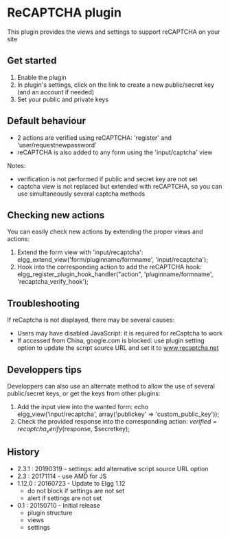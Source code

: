 ReCAPTCHA plugin
================

This plugin provides the views and settings to support reCAPTCHA on your site


## Get started
1. Enable the plugin
2. In plugin's settings, click on the link to create a new public/secret key (and an account if needed)
3. Set your public and private keys


## Default behaviour
* 2 actions are verified using reCAPTCHA: 'register' and 'user/requestnewpassword'
* reCAPTCHA is also added to any form using the 'input/captcha' view

Notes:
* verification is not performed if public and secret key are not set
* captcha view is not replaced but extended with reCAPTCHA, so you can use simultaneously several captcha methods


## Checking new actions
You can easily check new actions by extending the proper views and actions:
1. Extend the form view with 'input/recaptcha':
	elgg_extend_view('form/pluginname/formname', 'input/recaptcha');
2. Hook into the corresponding action to add the reCAPTCHA hook:
	elgg_register_plugin_hook_handler("action", 'pluginname/formname', 'recaptcha_verify_hook');


## Troubleshooting
If reCaptcha is not displayed, there may be several causes: 
* Users may have disabled JavaScript: it is required for reCaptcha to work
* If accessed from China, google.com is blocked: use plugin setting option to update the script source URL and set it to www.recaptcha.net


## Developpers tips
Developpers can also use an alternate method to allow the use of several public/secret keys, or get the keys from other plugins:

1. Add the input view into the wanted form:
	echo elgg_view('input/recaptcha', array('publickey' => 'custom_public_key'));
2. Check the provided response into the corresponding action:
	$verified = recaptcha_verify($response, $secretkey);


## History
* 2.3.1 : 20190319 - settings: add alternative script source URL option
* 2.3 : 20171114 - use AMD for JS
* 1.12.0 : 20160723 - Update to Elgg 1.12
  * do not block if settings are not set
  * alert if settings are not set
* 0.1 : 20150710 - Initial release
  * plugin structure
  * views
  * settings


